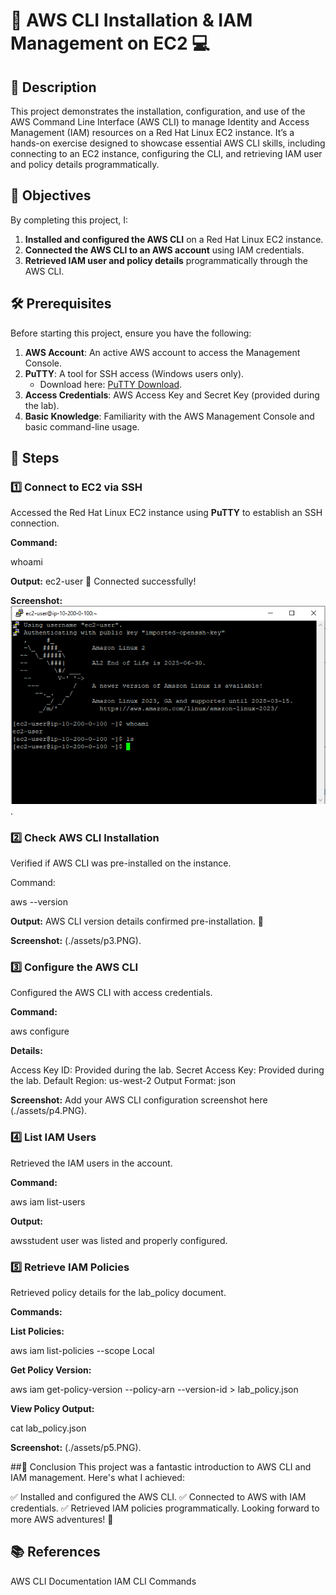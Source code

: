 # 🚀 AWS CLI Installation & IAM Management on EC2 💻

## 📖 Description
This project demonstrates the installation, configuration, and use of the AWS Command Line Interface (AWS CLI) to manage Identity and Access Management (IAM) resources on a Red Hat Linux EC2 instance. It’s a hands-on exercise designed to showcase essential AWS CLI skills, including connecting to an EC2 instance, configuring the CLI, and retrieving IAM user and policy details programmatically.

## 🎯 Objectives

By completing this project, I:

1. **Installed and configured the AWS CLI** on a Red Hat Linux EC2 instance.
2. **Connected the AWS CLI to an AWS account** using IAM credentials.
3. **Retrieved IAM user and policy details** programmatically through the AWS CLI.

## 🛠️ Prerequisites

Before starting this project, ensure you have the following:

1. **AWS Account**: An active AWS account to access the Management Console.
2. **PuTTY**: A tool for SSH access (Windows users only).  
   - Download here: [PuTTY Download](https://www.putty.org/).
3. **Access Credentials**: AWS Access Key and Secret Key (provided during the lab).
4. **Basic Knowledge**: Familiarity with the AWS Management Console and basic command-line usage.

## 📜 Steps

### 1️⃣ Connect to EC2 via SSH
Accessed the Red Hat Linux EC2 instance using **PuTTY** to establish an SSH connection.

**Command:**

whoami

**Output:**
ec2-user 🎉 Connected successfully!

**Screenshot:**
![Connect to EC2 via SSH](./assets/p2.PNG).

### 2️⃣ Check AWS CLI Installation
Verified if AWS CLI was pre-installed on the instance.

Command:

aws --version

**Output:**
AWS CLI version details confirmed pre-installation. 🥳

**Screenshot:**
(./assets/p3.PNG).

### 3️⃣ Configure the AWS CLI
Configured the AWS CLI with access credentials.

**Command:**

aws configure

**Details:**

Access Key ID: Provided during the lab.
Secret Access Key: Provided during the lab.
Default Region: us-west-2
Output Format: json

**Screenshot:**
Add your AWS CLI configuration screenshot here (./assets/p4.PNG).

### 4️⃣ List IAM Users
Retrieved the IAM users in the account.

**Command:**

aws iam list-users

**Output:**

awsstudent user was listed and properly configured.

### 5️⃣ Retrieve IAM Policies
Retrieved policy details for the lab_policy document.

**Commands:**

**List Policies:**

aws iam list-policies --scope Local

**Get Policy Version:**

aws iam get-policy-version --policy-arn <policy-arn> --version-id <version-id> > lab_policy.json

**View Policy Output:**

cat lab_policy.json

**Screenshot:**
(./assets/p5.PNG).

##🏁 Conclusion
This project was a fantastic introduction to AWS CLI and IAM management. Here's what I achieved:

✅ Installed and configured the AWS CLI.
✅ Connected to AWS with IAM credentials.
✅ Retrieved IAM policies programmatically.
Looking forward to more AWS adventures! 🌈

## 📚 References

AWS CLI Documentation
IAM CLI Commands